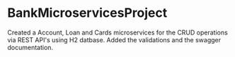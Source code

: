 # BankMicroservicesProject
Created a Account, Loan and Cards microservices for the CRUD operations via REST API's using H2 datbase. Added the validations and the swagger documentation.
